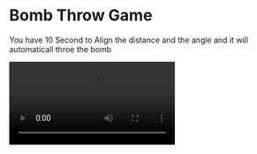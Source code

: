 # Bomb Throw Game

You have 10 Second to Align the distance and the angle and it will automaticall throe the bomb

![](./preview.mp4)
